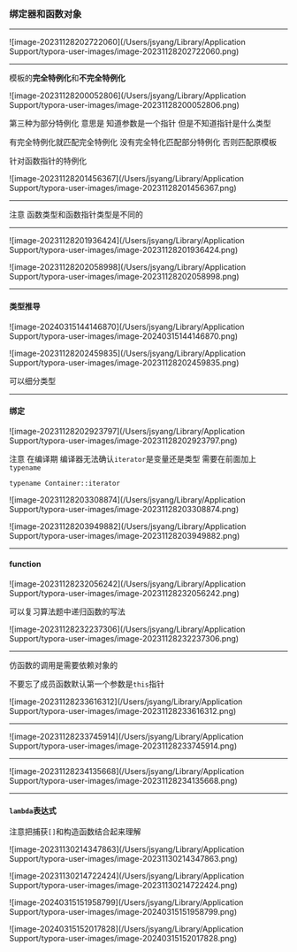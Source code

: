 ### 绑定器和函数对象 

---

![image-20231128202722060](/Users/jsyang/Library/Application Support/typora-user-images/image-20231128202722060.png)

---

模板的**完全特例化**和**不完全特例化**

![image-20231128200052806](/Users/jsyang/Library/Application Support/typora-user-images/image-20231128200052806.png)

第三种为部分特例化  意思是  知道参数是一个指针  但是不知道指针是什么类型

有完全特例化就匹配完全特例化  没有完全特化匹配部分特例化 否则匹配原模板

针对函数指针的特例化

![image-20231128201456367](/Users/jsyang/Library/Application Support/typora-user-images/image-20231128201456367.png)

---

注意  函数类型和函数指针类型是不同的

---

![image-20231128201936424](/Users/jsyang/Library/Application Support/typora-user-images/image-20231128201936424.png)







![image-20231128202058998](/Users/jsyang/Library/Application Support/typora-user-images/image-20231128202058998.png)

---

#### 类型推导

![image-20240315144146870](/Users/jsyang/Library/Application Support/typora-user-images/image-20240315144146870.png)

![image-20231128202459835](/Users/jsyang/Library/Application Support/typora-user-images/image-20231128202459835.png)

可以细分类型

---

#### 绑定

![image-20231128202923797](/Users/jsyang/Library/Application Support/typora-user-images/image-20231128202923797.png)

注意  在编译期 编译器无法确认`iterator`是变量还是类型  需要在前面加上`typename`

`typename Container::iterator`

![image-20231128203308874](/Users/jsyang/Library/Application Support/typora-user-images/image-20231128203308874.png)

![image-20231128203949882](/Users/jsyang/Library/Application Support/typora-user-images/image-20231128203949882.png)

---

#### function

![image-20231128232056242](/Users/jsyang/Library/Application Support/typora-user-images/image-20231128232056242.png)

可以复习算法题中递归函数的写法

![image-20231128232237306](/Users/jsyang/Library/Application Support/typora-user-images/image-20231128232237306.png)

---

仿函数的调用是需要依赖对象的

不要忘了成员函数默认第一个参数是`this`指针

![image-20231128233616312](/Users/jsyang/Library/Application Support/typora-user-images/image-20231128233616312.png)

---

![image-20231128233745914](/Users/jsyang/Library/Application Support/typora-user-images/image-20231128233745914.png)

---

![image-20231128234135668](/Users/jsyang/Library/Application Support/typora-user-images/image-20231128234135668.png)

---

#### `lambda`表达式

注意把捕获`[]`和构造函数结合起来理解

![image-20231130214347863](/Users/jsyang/Library/Application Support/typora-user-images/image-20231130214347863.png)

![image-20231130214722424](/Users/jsyang/Library/Application Support/typora-user-images/image-20231130214722424.png)



![image-20240315151958799](/Users/jsyang/Library/Application Support/typora-user-images/image-20240315151958799.png)

 

![image-20240315152017828](/Users/jsyang/Library/Application Support/typora-user-images/image-20240315152017828.png)